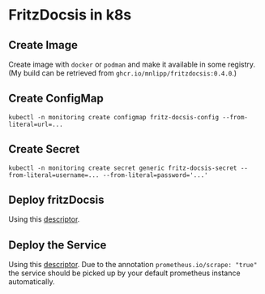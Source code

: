 # FritzDocsis in k8s

## Create Image

Create image with `docker` or `podman` and make it available in some
registry. (My build can be retrieved from `ghcr.io/mnlipp/fritzdocsis:0.4.0`.)

## Create ConfigMap

```
kubectl -n monitoring create configmap fritz-docsis-config --from-literal=url=...
```

## Create Secret

```
kubectl -n monitoring create secret generic fritz-docsis-secret --from-literal=username=... --from-literal=password='...'
```

## Deploy fritzDocsis

Using this [descriptor](fritz-docsis-deployment.yaml).

## Deploy the Service

Using this [descriptor](fritz-docsis-service.yaml). Due to
the annotation `prometheus.io/scrape: "true"` the service should
be picked up by your default prometheus instance automatically.
